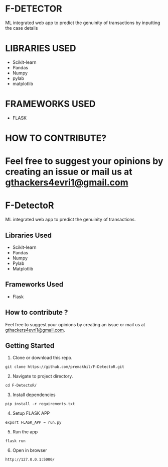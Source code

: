
# F-DETECTOR

ML integrated web app to predict the genuinity of transactions by inputting the case details 

# LIBRARIES USED
- Scikit-learn
- Pandas
- Numpy
- pylab
- matplotlib

# FRAMEWORKS USED
- FLASK

# HOW TO CONTRIBUTE?
Feel free to suggest your opinions by creating an issue or mail us at gthackers4evri1@gmail.com 
=======
# F-DetectoR
ML integrated web app to predict the genuinity of transactions.


## Libraries Used
* Scikit-learn
* Pandas
* Numpy
* Pylab
* Matplotlib

## Frameworks Used
* Flask

## How to contribute ?
Feel free to suggest your opinions by creating an issue or mail us at gthackers4evri1@gmail.com.

## Getting Started

1) Clone or download this repo.
```
git clone https://github.com/premakhil/F-DetectoR.git
```
2) Navigate to project directory.
```
cd F-DetectoR/
```
3) Install dependencies
```
pip install -r requirements.txt
```
4) Setup FLASK APP
```
export FLASK_APP = run.py
```
5) Run the app
```
flask run
```
6) Open in browser
```
http://127.0.0.1:5000/
```

